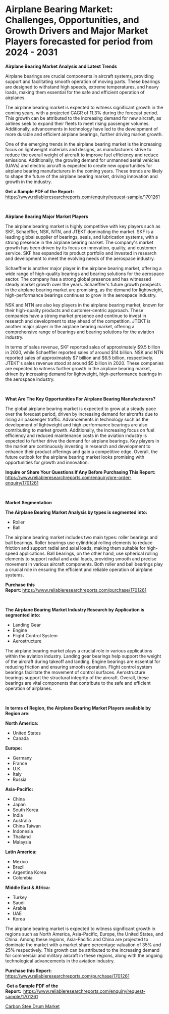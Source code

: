 <p><h1>Airplane Bearing Market: Challenges, Opportunities, and Growth Drivers and Major Market Players forecasted for period from 2024 - 2031</h1></p><p><strong>Airplane Bearing Market Analysis and Latest Trends</strong></p>
<p><p>Airplane bearings are crucial components in aircraft systems, providing support and facilitating smooth operation of moving parts. These bearings are designed to withstand high speeds, extreme temperatures, and heavy loads, making them essential for the safe and efficient operation of airplanes.</p><p>The airplane bearing market is expected to witness significant growth in the coming years, with a projected CAGR of 11.3% during the forecast period. This growth can be attributed to the increasing demand for new aircraft, as airlines seek to expand their fleets to meet rising passenger volumes. Additionally, advancements in technology have led to the development of more durable and efficient airplane bearings, further driving market growth.</p><p>One of the emerging trends in the airplane bearing market is the increasing focus on lightweight materials and designs, as manufacturers strive to reduce the overall weight of aircraft to improve fuel efficiency and reduce emissions. Additionally, the growing demand for unmanned aerial vehicles (UAVs) and electric aircraft is expected to create new opportunities for airplane bearing manufacturers in the coming years. These trends are likely to shape the future of the airplane bearing market, driving innovation and growth in the industry.</p></p>
<p><strong>Get a Sample PDF of the Report:&nbsp;</strong> <a href="https://www.reliableresearchreports.com/enquiry/request-sample/1701261">https://www.reliableresearchreports.com/enquiry/request-sample/1701261</a></p>
<p>&nbsp;</p>
<p><strong>Airplane Bearing Major Market Players</strong></p>
<p><p>The airplane bearing market is highly competitive with key players such as SKF, Schaeffler, NSK, NTN, and JTEKT dominating the market. SKF is a leading global supplier of bearings, seals, and lubrication systems, with a strong presence in the airplane bearing market. The company's market growth has been driven by its focus on innovation, quality, and customer service. SKF has expanded its product portfolio and invested in research and development to meet the evolving needs of the aerospace industry.</p><p>Schaeffler is another major player in the airplane bearing market, offering a wide range of high-quality bearings and bearing solutions for the aerospace sector. The company has a strong global presence and has witnessed steady market growth over the years. Schaeffler's future growth prospects in the airplane bearing market are promising, as the demand for lightweight, high-performance bearings continues to grow in the aerospace industry.</p><p>NSK and NTN are also key players in the airplane bearing market, known for their high-quality products and customer-centric approach. These companies have a strong market presence and continue to invest in research and development to stay ahead of the competition. JTEKT is another major player in the airplane bearing market, offering a comprehensive range of bearings and bearing solutions for the aviation industry.</p><p>In terms of sales revenue, SKF reported sales of approximately $9.5 billion in 2020, while Schaeffler reported sales of around $14 billion. NSK and NTN reported sales of approximately $7 billion and $6.5 billion, respectively. JTEKT's sales revenue stood at around $5 billion in 2020. These companies are expected to witness further growth in the airplane bearing market, driven by increasing demand for lightweight, high-performance bearings in the aerospace industry.</p></p>
<p>&nbsp;</p>
<p><strong>What Are The Key Opportunities For Airplane Bearing Manufacturers?</strong></p>
<p><p>The global airplane bearing market is expected to grow at a steady pace over the forecast period, driven by increasing demand for aircrafts due to rising air passenger traffic. Advancements in technology such as the development of lightweight and high-performance bearings are also contributing to market growth. Additionally, the increasing focus on fuel efficiency and reduced maintenance costs in the aviation industry is expected to further drive the demand for airplane bearings. Key players in the market are continuously investing in research and development to enhance their product offerings and gain a competitive edge. Overall, the future outlook for the airplane bearing market looks promising with opportunities for growth and innovation.</p></p>
<p><strong>Inquire or Share Your Questions If Any Before Purchasing This Report:</strong> <a href="https://www.reliableresearchreports.com/enquiry/pre-order-enquiry/1701261">https://www.reliableresearchreports.com/enquiry/pre-order-enquiry/1701261</a></p>
<p>&nbsp;</p>
<p><strong>Market Segmentation</strong></p>
<p><strong>The Airplane Bearing Market Analysis by types is segmented into:</strong></p>
<p><ul><li>Roller</li><li>Ball</li></ul></p>
<p><p>The airplane bearing market includes two main types: roller bearings and ball bearings. Roller bearings use cylindrical rolling elements to reduce friction and support radial and axial loads, making them suitable for high-speed applications. Ball bearings, on the other hand, use spherical rolling elements to support radial and axial loads, providing smooth and precise movement in various aircraft components. Both roller and ball bearings play a crucial role in ensuring the efficient and reliable operation of airplane systems.</p></p>
<p><strong>Purchase this Report:&nbsp;</strong><a href="https://www.reliableresearchreports.com/purchase/1701261">https://www.reliableresearchreports.com/purchase/1701261</a></p>
<p>&nbsp;</p>
<p><strong>The Airplane Bearing Market Industry Research by Application is segmented into:</strong></p>
<p><ul><li>Landing Gear</li><li>Engine</li><li>Flight Control System</li><li>Aerostructure</li></ul></p>
<p><p>The airplane bearing market plays a crucial role in various applications within the aviation industry. Landing gear bearings help support the weight of the aircraft during takeoff and landing. Engine bearings are essential for reducing friction and ensuring smooth operation. Flight control system bearings facilitate the movement of control surfaces. Aerostructure bearings support the structural integrity of the aircraft. Overall, these bearings are vital components that contribute to the safe and efficient operation of airplanes.</p></p>
<p>&nbsp;</p>
<p><strong>In terms of Region, the Airplane Bearing Market Players available by Region are:</strong></p>
<p>
    <p> <strong> North America: </strong>
        <ul>
            <li>United States</li>
            <li>Canada</li>
        </ul>
        </p> 
    <p> <strong> Europe: </strong>
        <ul>
            <li>Germany</li>
            <li>France</li>
            <li>U.K.</li>
            <li>Italy</li>
            <li>Russia</li>
        </ul>
        </p> 
    <p> <strong> Asia-Pacific: </strong>
        <ul>
            <li>China</li>
            <li>Japan</li>
            <li>South Korea</li>
            <li>India</li>
            <li>Australia</li>
            <li>China Taiwan</li>
            <li>Indonesia</li>
            <li>Thailand</li>
            <li>Malaysia</li>
        </ul>
        </p> 
    <p> <strong> Latin America: </strong>
        <ul>
            <li>Mexico</li>
            <li>Brazil</li>
            <li>Argentina Korea</li>
            <li>Colombia</li>
        </ul>
        </p> 
    <p> <strong> Middle East & Africa: </strong>
        <ul>
            <li>Turkey</li>
            <li>Saudi</li>
            <li>Arabia</li>
            <li>UAE</li>
            <li>Korea</li>
        </ul>
    </p>
    </p>
<p><p>The airplane bearing market is expected to witness significant growth in regions such as North America, Asia-Pacific, Europe, the United States, and China. Among these regions, Asia-Pacific and China are projected to dominate the market with a market share percentage valuation of 35% and 25% respectively. This growth can be attributed to the increasing demand for commercial and military aircraft in these regions, along with the ongoing technological advancements in the aviation industry.</p></p>
<p><strong>Purchase this Report: </strong><a href="https://www.reliableresearchreports.com/purchase/1701261">https://www.reliableresearchreports.com/purchase/1701261</a></p>
<p>&nbsp;<strong>Get a Sample PDF of the Report:&nbsp;&nbsp;</strong><a href="https://www.reliableresearchreports.com/enquiry/request-sample/1701261">https://www.reliableresearchreports.com/enquiry/request-sample/1701261</a></p>
<p><strong></strong></p>
<p><p><a href="https://github.com/Sarissaschmalingtr6fz2739/Market-Research-Report-List-1/blob/main/carbon-stee-drum-market.md">Carbon Stee Drum Market</a></p></p>